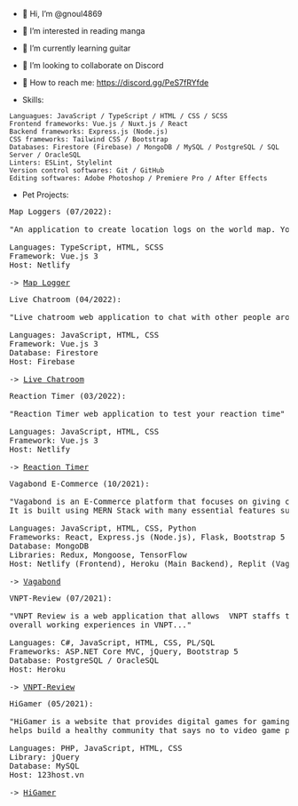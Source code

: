 - 👋 Hi, I’m @gnoul4869
- 👀 I’m interested in reading manga
- 🎸 I’m currently learning guitar
- 💞️ I’m looking to collaborate on Discord
- 🤙 How to reach me: https://discord.gg/PeS7fRYfde

- Skills:
```
Languagues: JavaScript / TypeScript / HTML / CSS / SCSS
Frontend frameworks: Vue.js / Nuxt.js / React
Backend frameworks: Express.js (Node.js)
CSS frameworks: Tailwind CSS / Bootstrap
Databases: Firestore (Firebase) / MongoDB / MySQL / PostgreSQL / SQL Server / OracleSQL
Linters: ESLint, Stylelint
Version control softwares: Git / GitHub
Editing softwares: Adobe Photoshop / Premiere Pro / After Effects
```

- Pet Projects:
<pre>
Map Loggers (07/2022):

"An application to create location logs on the world map. You choose the places, and you write the stories"

Languages: TypeScript, HTML, SCSS
Framework: Vue.js 3
Host: Netlify

-> <a href="https://map-logger-v1.netlify.app/" target="_blank">Map Logger</a>
</pre>

<pre>
Live Chatroom (04/2022):

"Live chatroom web application to chat with other people around the world"

Languages: JavaScript, HTML, CSS
Framework: Vue.js 3
Database: Firestore
Host: Firebase

-> <a href="https://live-chat-room-v2.web.app/" target="_blank">Live Chatroom</a>
</pre>

<pre>
Reaction Timer (03/2022):

"Reaction Timer web application to test your reaction time"

Languages: JavaScript, HTML, CSS
Framework: Vue.js 3
Host: Netlify

-> <a href="https://reaction-timer-v1.netlify.app/" target="_blank">Reaction Timer</a>
</pre>

<pre>
Vagabond E-Commerce (10/2021):

"Vagabond is an E-Commerce platform that focuses on giving customers the best experience when shopping online. 
It is built using MERN Stack with many essential features such as Recommendation-System and AI chatbot..."

Languages: JavaScript, HTML, CSS, Python
Frameworks: React, Express.js (Node.js), Flask, Bootstrap 5
Database: MongoDB
Libraries: Redux, Mongoose, TensorFlow
Host: Netlify (Frontend), Heroku (Main Backend), Replit (Vagabot)

-> <a href="https://vagabond-shop.cf/" target="_blank">Vagabond</a>
</pre>

<pre>
VNPT-Review (07/2021):

"VNPT Review is a web application that allows  VNPT staffs to review their offices in order to improve the 
overall working experiences in VNPT..."

Languages: C#, JavaScript, HTML, CSS, PL/SQL
Frameworks: ASP.NET Core MVC, jQuery, Bootstrap 5
Database: PostgreSQL / OracleSQL
Host: Heroku

-> <a href="https://www.vnpt-review.cf/" target="_blank">VNPT-Review</a>
</pre>

<pre>
HiGamer (05/2021):
 
"HiGamer is a website that provides digital games for gaming fans all around Vietnam. By doing so, HiGamer
helps build a healthy community that says no to video game piracy..."

Languages: PHP, JavaScript, HTML, CSS 
Library: jQuery
Database: MySQL
Host: 123host.vn

-> <a href="https://www.higamer.cf/" target="_blank">HiGamer</a>
</pre>

<!---
gnoul4869/gnoul4869 is a ✨ special ✨ repository because its `README.md` (this file) appears on your GitHub profile.
You can click the Preview link to take a look at your changes.
--->
